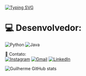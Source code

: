 [![Typing SVG](https://readme-typing-svg.demolab.com/?lines=Guilherme+Braga+aqui+👨‍💻)](https://git.io/typing-svg)


# 💻 Desenvolvedor:  
![Python](https://img.shields.io/badge/python-3670A0?style=for-the-badge&logo=python&logoColor=ffdd54) ![Java](https://img.shields.io/badge/java-%23ED8B00.svg?style=for-the-badge&logo=java&logoColor=white) 

📧 Contato:   
[![Instagram](https://img.shields.io/badge/Instagram-%23E4405F.svg?logo=Instagram&logoColor=white)](https://instagram.com/guilhermebrga) 
[![Gmail](https://img.shields.io/badge/Gmail-D14836?logo=gmail&logoColor=white)](mailto:aurelianoclaudio29@gmail.com) [![LinkedIn](https://img.shields.io/badge/LinkedIn-%230077B5.svg?logo=linkedin&logoColor=white)](https://www.linkedin.com/in/joaoguilhermebraganascimento/)

![Guilherme GitHub stats](https://github-readme-stats.vercel.app/api?username=GuilhermeBrga&show_icons=true&theme=dracula)

